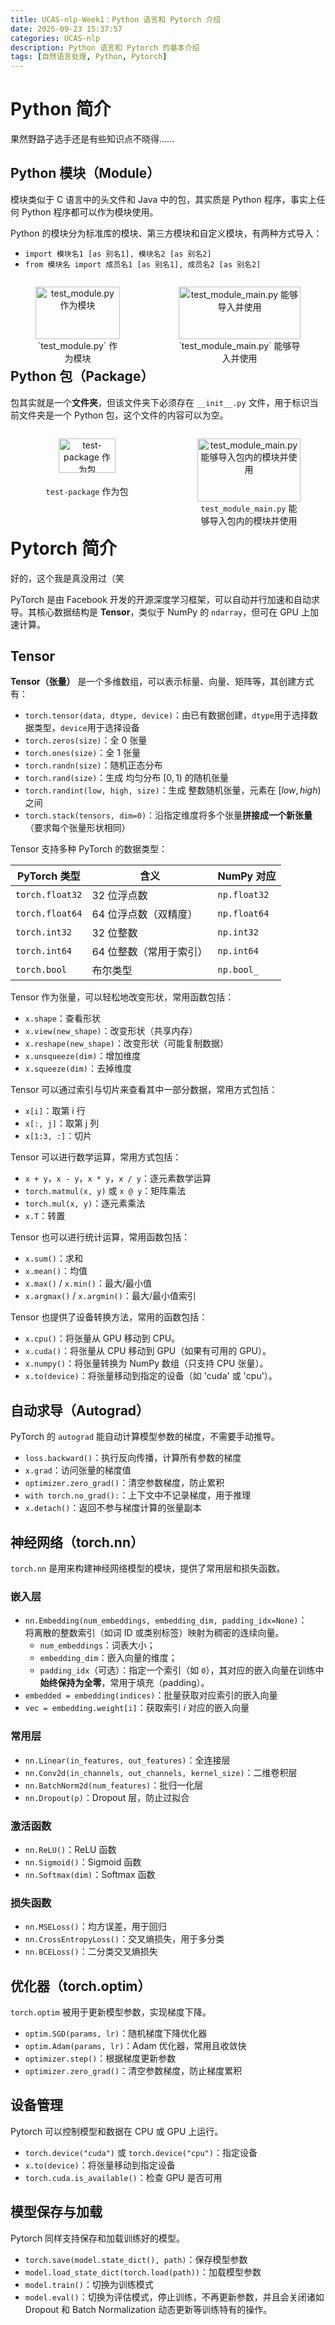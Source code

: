 ```yaml
---
title: UCAS-nlp-Week1：Python 语言和 Pytorch 介绍
date: 2025-09-23 15:37:57
categories: UCAS-nlp
description: Python 语言和 Pytorch 的基本介绍
tags: [自然语言处理, Python, Pytorch]
---
```

# Python 简介
果然野路子选手还是有些知识点不晓得……

## Python 模块（Module）
模块类似于 C 语言中的头文件和 Java 中的包，其实质是 Python 程序，事实上任何 Python 程序都可以作为模块使用。

Python 的模块分为标准库的模块、第三方模块和自定义模块，有两种方式导入：
- `import 模块名1 [as 别名1], 模块名2 [as 别名2]`  
- `from 模块名 import 成员名1 [as 别名1], 成员名2 [as 别名2]`

<div style="display: flex; justify-content: center; gap: 1em;">
<figure style="text-align: center; margin-top: 1em;">
  <img src="/illustrations/UCAS-nlp-Week1/1.png" alt="test_module.py 作为模块" width="100%">
  <figcaption>`test_module.py` 作为模块</figcaption>
</figure>

<figure style="text-align: center; margin-top: 1em;">
  <img src="/illustrations/UCAS-nlp-Week1/2.png" alt="test_module_main.py 能够导入并使用" width="100%">
  <figcaption>`test_module_main.py` 能够导入并使用</figcaption>
</figure>
</div>

## Python 包（Package）
包其实就是一个**文件夹**，但该文件夹下必须存在 `__init__.py` 文件，用于标识当前文件夹是一个 Python 包，这个文件的内容可以为空。

<div style="display: flex; justify-content: center; gap: 1em;">
  <figure style="text-align: center; width: 45%;">
    <img src="/illustrations/UCAS-nlp-Week1/3.png" alt="test-package 作为包" style="width: 74%;">
    <figcaption><code>test-package</code> 作为包</figcaption>
  </figure>

  <figure style="text-align: center; width: 45%;">
    <img src="/illustrations/UCAS-nlp-Week1/4.png" alt="test_module_main.py 能够导入包内的模块并使用" style="width: 100%;">
    <figcaption><code>test_module_main.py</code> 能够导入包内的模块并使用</figcaption>
  </figure>
</div>


# Pytorch 简介
好的，这个我是真没用过（笑

PyTorch 是由 Facebook 开发的开源深度学习框架，可以自动并行加速和自动求导。其核心数据结构是 **Tensor**，类似于 NumPy 的 `ndarray`，但可在 GPU 上加速计算。

## Tensor
**Tensor（张量）** 是一个多维数组，可以表示标量、向量、矩阵等，其创建方式有：
- `torch.tensor(data, dtype, device)`：由已有数据创建，`dtype`用于选择数据类型，`device`用于选择设备
- `torch.zeros(size)`：全 0 张量  
- `torch.ones(size)`：全 1 张量  
- `torch.randn(size)`：随机正态分布  
- `torch.rand(size)`：生成 均匀分布 $[0,1)$ 的随机张量
- `torch.randint(low, high, size)`：生成 整数随机张量，元素在 $[low, high)$ 之间
- `torch.stack(tensors, dim=0)`：沿指定维度将多个张量**拼接成一个新张量**（要求每个张量形状相同）

Tensor 支持多种 PyTorch 的数据类型：

| PyTorch 类型      | 含义             | NumPy 对应     |
| ---------------- | ---------------- | -------------- |
| `torch.float32`  | 32 位浮点数       | `np.float32`  |
| `torch.float64`  | 64 位浮点数（双精度） | `np.float64`  |
| `torch.int32`    | 32 位整数         | `np.int32`    |
| `torch.int64`    | 64 位整数（常用于索引） | `np.int64`    |
| `torch.bool`     | 布尔类型          | `np.bool_`    |

Tensor 作为张量，可以轻松地改变形状，常用函数包括：
- `x.shape`：查看形状  
- `x.view(new_shape)`：改变形状（共享内存）  
- `x.reshape(new_shape)`：改变形状（可能复制数据）  
- `x.unsqueeze(dim)`：增加维度  
- `x.squeeze(dim)`：去掉维度  

Tensor 可以通过索引与切片来查看其中一部分数据，常用方式包括：
- `x[i]`：取第 i 行  
- `x[:, j]`：取第 j 列  
- `x[1:3, :]`：切片  

Tensor 可以进行数学运算，常用方式包括：
- `x + y`，`x - y`，`x * y`，`x / y`：逐元素数学运算  
- `torch.matmul(x, y)` 或 `x @ y`：矩阵乘法  
- `torch.mul(x, y)`：逐元素乘法
- `x.T`：转置  

Tensor 也可以进行统计运算，常用函数包括：
- `x.sum()`：求和  
- `x.mean()`：均值  
- `x.max()` / `x.min()`：最大/最小值  
- `x.argmax()` / `x.argmin()`：最大/最小值索引  

Tensor 也提供了设备转换方法，常用的函数包括：

- `x.cpu()`：将张量从 GPU 移动到 CPU。
- `x.cuda()`：将张量从 CPU 移动到 GPU（如果有可用的 GPU）。
- `x.numpy()`：将张量转换为 NumPy 数组（只支持 CPU 张量）。
- `x.to(device)`：将张量移动到指定的设备（如 'cuda' 或 'cpu'）。

## 自动求导（Autograd）
PyTorch 的 `autograd` 能自动计算模型参数的梯度，不需要手动推导。

- `loss.backward()`：执行反向传播，计算所有参数的梯度
- `x.grad`：访问张量的梯度值
- `optimizer.zero_grad()`：清空参数梯度，防止累积
- `with torch.no_grad():`：上下文中不记录梯度，用于推理
- `x.detach()`：返回不参与梯度计算的张量副本

## 神经网络（torch.nn）

`torch.nn` 是用来构建神经网络模型的模块，提供了常用层和损失函数。

### 嵌入层
- `nn.Embedding(num_embeddings, embedding_dim, padding_idx=None)`：  
  将离散的整数索引（如词 ID 或类别标签）映射为稠密的连续向量。
  - `num_embeddings`：词表大小；  
  - `embedding_dim`：嵌入向量的维度；  
  - `padding_idx`（可选）：指定一个索引（如 `0`），其对应的嵌入向量在训练中**始终保持为全零**，常用于填充（padding）。
- `embedded = embedding(indices)`：批量获取对应索引的嵌入向量
- `vec = embedding.weight[i]`：获取索引 $i$ 对应的嵌入向量 

### 常用层
- `nn.Linear(in_features, out_features)`：全连接层
- `nn.Conv2d(in_channels, out_channels, kernel_size)`：二维卷积层
- `nn.BatchNorm2d(num_features)`：批归一化层
- `nn.Dropout(p)`：Dropout 层，防止过拟合

### 激活函数
- `nn.ReLU()`：ReLU 函数
- `nn.Sigmoid()`：Sigmoid 函数
- `nn.Softmax(dim)`：Softmax 函数

### 损失函数
- `nn.MSELoss()`：均方误差，用于回归
- `nn.CrossEntropyLoss()`：交叉熵损失，用于多分类
- `nn.BCELoss()`：二分类交叉熵损失

## 优化器（torch.optim）
`torch.optim` 被用于更新模型参数，实现梯度下降。

- `optim.SGD(params, lr)`：随机梯度下降优化器
- `optim.Adam(params, lr)`：Adam 优化器，常用且收敛快
- `optimizer.step()`：根据梯度更新参数
- `optimizer.zero_grad()`：清空参数梯度，防止梯度累积

## 设备管理

Pytorch 可以控制模型和数据在 CPU 或 GPU 上运行。

- `torch.device("cuda")` 或 `torch.device("cpu")`：指定设备
- `x.to(device)`：将张量移动到指定设备
- `torch.cuda.is_available()`：检查 GPU 是否可用

## 模型保存与加载
Pytorch 同样支持保存和加载训练好的模型。

- `torch.save(model.state_dict(), path)`：保存模型参数
- `model.load_state_dict(torch.load(path))`：加载模型参数
- `model.train()`：切换为训练模式
- `model.eval()`：切换为评估模式，停止训练，不再更新参数，并且会关闭诸如 Dropout 和 Batch Normalization 动态更新等训练特有的操作。